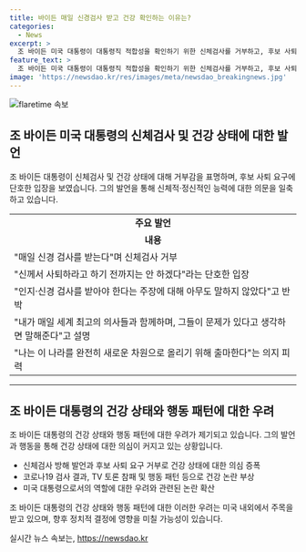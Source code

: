 ```yaml
---
title: 바이든 매일 신경검사 받고 건강 확인하는 이유는?
categories:
  - News
excerpt: >
  조 바이든 미국 대통령이 대통령직 적합성을 확인하기 위한 신체검사를 거부하고, 후보 사퇴 압박에 신께서 사퇴하라고 하기 전까지는 안 하겠다라고 단언했다. 인지능력 감퇴 논란을 일축하며, 전능하신 신이 내려와서 그렇게 하라고 할 때만 물러나겠다고 밝혔으며, 건강 상태와 능력에 대한 의문에 대해 매일 신체검사를 받고 의사들이 함께하며 문제가 있다면 말해준다고 주장했다. 이러한 발언들을 통해 바이든 대통령의 대응이 관측되었다.
feature_text: >
  조 바이든 미국 대통령이 대통령직 적합성을 확인하기 위한 신체검사를 거부하고, 후보 사퇴 압박에 신께서 사퇴하라고 하기 전까지는 안 하겠다라고 단언했다. 인지능력 감퇴 논란을 일축하며, 전능하신 신이 내려와서 그렇게 하라고 할 때만 물러나겠다고 밝혔으며, 건강 상태와 능력에 대한 의문에 대해 매일 신체검사를 받고 의사들이 함께하며 문제가 있다면 말해준다고 주장했다. 이러한 발언들을 통해 바이든 대통령의 대응이 관측되었다.
image: 'https://newsdao.kr/res/images/meta/newsdao_breakingnews.jpg'
---
```


<p><img src="https://newsdao.kr/res/images/meta/newsdao_breakingnews.jpg" alt="flaretime 속보" /></p>

<h2 data-ke-size="size26">조 바이든 미국 대통령의 신체검사 및 건강 상태에 대한 발언</h2>

<p data-ke-size="size16">조 바이든 대통령이 신체검사 및 건강 상태에 대해 거부감을 표명하며, 후보 사퇴 요구에 단호한 입장을 보였습니다. 그의 발언을 통해 신체적·정신적인 능력에 대한 의문을 일축하고 있습니다.</p>

<table>
    <tbody>
        <tr>
            <td style="text-align: center; height: 17px;"><b>주요 발언</b></td>
        </tr>
        <tr>
            <td style="text-align: center; height: 17px;"><b>내용</b></td>
        </tr>
        <tr>
            <td style="text-align: left; height: 17px;">"매일 신경 검사를 받는다"며 신체검사 거부</td>
        </tr>
        <tr>
            <td style="text-align: left; height: 17px;">"신께서 사퇴하라고 하기 전까지는 안 하겠다"라는 단호한 입장</td>
        </tr>
        <tr>
            <td style="text-align: left; height: 17px;">"인지·신경 검사를 받아야 한다는 주장에 대해 아무도 말하지 않았다"고 반박</td>
        </tr>
        <tr>
            <td style="text-align: left; height: 17px;">"내가 매일 세계 최고의 의사들과 함께하며, 그들이 문제가 있다고 생각하면 말해준다"고 설명</td>
        </tr>
        <tr>
            <td style="text-align: left; height: 17px;">"나는 이 나라를 완전히 새로운 차원으로 올리기 위해 출마한다"는 의지 피력</td>
        </tr>
    </tbody>
</table>

<hr>

<h2 data-ke-size="size26">조 바이든 대통령의 건강 상태와 행동 패턴에 대한 우려</h2>

<p data-ke-size="size16">조 바이든 대통령의 건강 상태와 행동 패턴에 대한 우려가 제기되고 있습니다. 그의 발언과 행동을 통해 건강 상태에 대한 의심이 커지고 있는 상황입니다.</p>

<ul>
    <li>신체검사 방해 발언과 후보 사퇴 요구 거부로 건강 상태에 대한 의심 증폭</li>
    <li>코로나19 검사 결과, TV 토론 참패 및 행동 패턴 등으로 건강 논란 부상</li>
    <li>미국 대통령으로서의 역할에 대한 우려와 관련된 논란 확산</li>
</ul>

<p data-ke-size="size16">조 바이든 대통령의 건강 상태와 행동 패턴에 대한 이러한 우려는 미국 내외에서 주목을 받고 있으며, 향후 정치적 결정에 영향을 미칠 가능성이 있습니다.</p>
실시간 뉴스 속보는, <a href="https://newsdao.kr" rel="dofollow">https://newsdao.kr</a>



